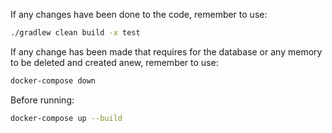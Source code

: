 If any changes have been done to the code, remember to use:
```bash
./gradlew clean build -x test
```
If any change has been made that requires for the database or any memory to be deleted and created anew, remember to use:
```bash
docker-compose down
```
Before running:
```bash
docker-compose up --build
```